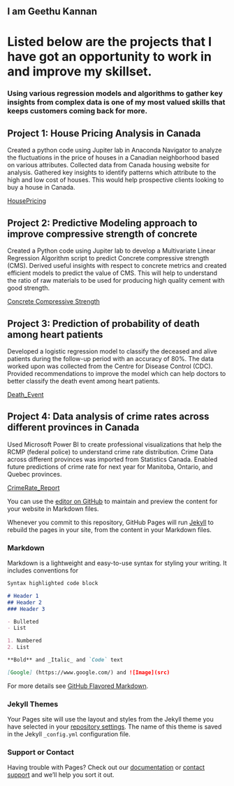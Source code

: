 ## I am Geethu Kannan

# Listed below are the projects that I have got an opportunity to work in and improve my skillset.
### Using various regression models and algorithms to gather key insights from complex data is one of my most valued skills that keeps customers coming back for more.

## Project 1: House Pricing Analysis in Canada

Created a python code using Jupiter lab in Anaconda Navigator to analyze the fluctuations in the price of houses in a Canadian neighborhood based on various attributes.
Collected data from Canada housing website for analysis.
Gathered key insights to identify patterns which attribute to the high and low cost of houses.
This would help prospective clients looking to buy a house in Canada.

[HousePricing](pythoncode/HousePricing.html)

##  Project 2: Predictive Modeling approach to improve compressive strength of concrete

Created a Python code using Jupiter lab to develop a Multivariate Linear Regression Algorithm script to predict Concrete compressive strength (CMS).
Derived useful insights with respect to concrete metrics and created efficient models to predict the value of CMS.
This will help to understand the ratio of raw materials to be used for producing high quality cement with good strength.

[Concrete Compressive Strength](pythoncode/Cement.html)

## Project 3: Prediction of probability of death among heart patients

Developed a logistic regression model to classify the deceased and alive patients during the follow-up period with an accuracy of 80%.
The data worked upon was collected from the Centre for Disease Control (CDC).
Provided recommendations to improve the model which can help doctors to better classify the death event among heart patients.

[Death_Event](pythoncode/Death_Event.html)

## Project 4: Data analysis of crime rates across different provinces in Canada

Used Microsoft Power BI to create professional visualizations that help the RCMP (federal police) to understand crime rate distribution.
Crime Data across different provinces was imported from Statistics Canada.
Enabled future predictions of crime rate for next year for Manitoba, Ontario, and Quebec provinces. 

[CrimeRate_Report](pythoncode/Project4_CrimeRateAnalysis.docx)



You can use the [editor on GitHub](https://github.com/GeethuKannan/Portfolio/edit/main/README.md) to maintain and preview the content for your website in Markdown files.

Whenever you commit to this repository, GitHub Pages will run [Jekyll](https://jekyllrb.com/) to rebuild the pages in your site, from the content in your Markdown files.

### Markdown

Markdown is a lightweight and easy-to-use syntax for styling your writing. It includes conventions for

```markdown
Syntax highlighted code block

# Header 1
## Header 2
### Header 3

- Bulleted
- List

1. Numbered
2. List

**Bold** and _Italic_ and `Code` text

[Google] (https://www.google.com/) and ![Image](src)
```

For more details see [GitHub Flavored Markdown](https://guides.github.com/features/mastering-markdown/).

### Jekyll Themes

Your Pages site will use the layout and styles from the Jekyll theme you have selected in your [repository settings](https://github.com/GeethuKannan/Portfolio/settings/pages). The name of this theme is saved in the Jekyll `_config.yml` configuration file.

### Support or Contact

Having trouble with Pages? Check out our [documentation](https://docs.github.com/categories/github-pages-basics/) or [contact support](https://support.github.com/contact) and we’ll help you sort it out.
